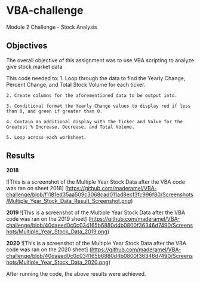 # VBA-challenge
Module 2 Challenge - Stock Analysis

## Objectives
The overall objective of this assignment was to use VBA scripting to analyze give stock market data.

This code needed to:
    1. Loop through the data to find the Yearly Change, Percent Change, and Total Stock Volume for each ticker. 

    2. Create columns for the aforementioned data to be output into.

    3. Conditional format the Yearly Change values to display red if less than 0, and green if greater than 0. 

    4. Contain an additional display with the Ticker and Value for the Greatest % Increase, Decrease, and Total Volume.

    5. Loop across each worksheet.

## Results

**2018**

![This is a screenshot of the Multiple Year Stock Data after the VBA code was ran on sheet 2018] (https://github.com/maderamel/VBA-challenge/blob/f1181ed35aa509c3068cad011ad8ecf3fc996f80/Screenshots/Multiple_Year_Stock_Data_Result_Screenshot.png)

**2019**
![This is a screenshot of the Multiple Year Stock Data after the VBA code was ran on the 2019 sheet] (https://github.com/maderamel/VBA-challenge/blob/40daeed0c0c034165b6880d4b0800f36346d7490/Screenshots/Multiple_Year_Stock_Data_2019.png)

**2020**
![This is a screenshot of the Multiple Year Stock Data after the VBA code was ran on the 2020 sheet] (https://github.com/maderamel/VBA-challenge/blob/40daeed0c0c034165b6880d4b0800f36346d7490/Screenshots/Multiple_Year_Stock_Data_2020.png)

After running the code, the above results were achieved. 





